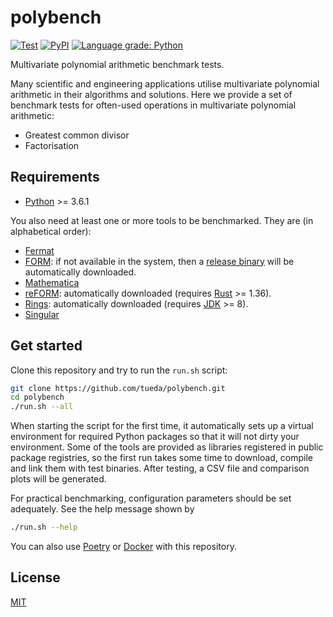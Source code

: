 polybench
=========

[![Test](https://github.com/tueda/polybench/workflows/Test/badge.svg?branch=master)](https://github.com/tueda/polybench/actions?query=branch:master)
[![PyPI](https://img.shields.io/pypi/v/polybench)](https://pypi.python.org/pypi/polybench)
[![Language grade: Python](https://img.shields.io/lgtm/grade/python/g/tueda/polybench.svg?logo=lgtm&logoWidth=18)](https://lgtm.com/projects/g/tueda/polybench/context:python)

Multivariate polynomial arithmetic benchmark tests.

Many scientific and engineering applications utilise multivariate polynomial
arithmetic in their algorithms and solutions. Here we provide a set of
benchmark tests for often-used operations in multivariate polynomial
arithmetic:

- Greatest common divisor
- Factorisation


Requirements
------------

- [Python](https://www.python.org/) >= 3.6.1

You also need at least one or more tools to be benchmarked.
They are (in alphabetical order):

- [Fermat](https://home.bway.net/lewis/)
- [FORM](https://www.nikhef.nl/~form/):
  if not available in the system, then
  a [release binary](https://github.com/vermaseren/form/releases)
  will be automatically downloaded.
- [Mathematica](https://www.wolfram.com/mathematica/)
- [reFORM](https://reform.readthedocs.io/en/latest/):
  automatically downloaded
  (requires [Rust](https://www.rust-lang.org/) >= 1.36).
- [Rings](https://ringsalgebra.io/):
  automatically downloaded
  (requires [JDK](https://www.oracle.com/technetwork/java/) >= 8).
- [Singular](https://www.singular.uni-kl.de/)


Get started
-----------

Clone this repository and try to run the `run.sh` script:

```sh
git clone https://github.com/tueda/polybench.git
cd polybench
./run.sh --all
```

When starting the script for the first time, it automatically sets up
a virtual environment for required Python packages so that it will not dirty
your environment. Some of the tools are provided as libraries registered in
public package registries, so the first run takes some time to download,
compile and link them with test binaries. After testing, a CSV file and
comparison plots will be generated.

For practical benchmarking, configuration parameters should be set
adequately. See the help message shown by

```sh
./run.sh --help
```

You can also use [Poetry](https://python-poetry.org/)
or [Docker](https://www.docker.com/) with this repository.


License
-------

[MIT](https://github.com/tueda/polybench/blob/master/LICENSE)
